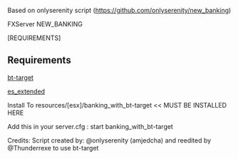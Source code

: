 Based on onlyserenity script (https://github.com/onlyserenity/new_banking)

FXServer NEW_BANKING

[REQUIREMENTS]


## Requirements
[bt-target](https://github.com/brentN5/bt-target)

[es_extended](https://github.com/ESX-Org/es_extended)

Install To resources/[esx]/banking_with_bt-target << MUST BE INSTALLED HERE

Add this in your server.cfg :
start banking_with_bt-target

Credits: Script created by: @onlyserenity (amjedcha) and reedited by @Thunderrexe to use bt-target

